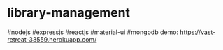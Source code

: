 # library-management
#nodejs #expressjs #reactjs #material-ui #mongodb
demo: https://vast-retreat-33559.herokuapp.com/
